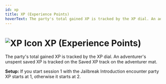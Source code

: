```yaml
---
id: xp
title: XP (Experience Points)
hoverText: The party's total gained XP is tracked by the XP dial. An adventurer's unspent saved XP is tracked on the Saved XP track on the adventurer mat.
---
```


# <img src="/icons/xp.svg" alt="XP Icon" /> XP (Experience Points)

The party's total gained XP is tracked by the XP dial. An adventurer's unspent saved XP is tracked on the Saved XP track on the adventurer mat.

**Setup:** If you start session 1 with the Jailbreak Introduction encounter party XP starts at 1, otherwise it starts at 2.
